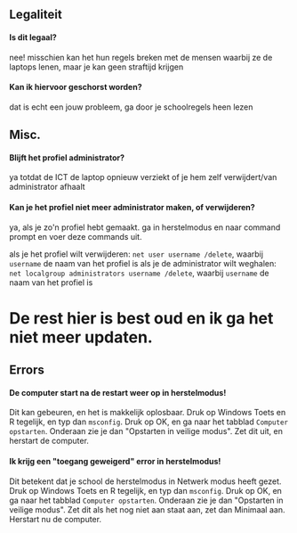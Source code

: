 ## Legaliteit
#### Is dit legaal?
nee! misschien kan het hun regels breken met de mensen waarbij ze de laptops lenen, maar je kan geen straftijd krijgen

#### Kan ik hiervoor geschorst worden?
dat is echt een jouw probleem, ga door je schoolregels heen lezen

## Misc.
#### Blijft het profiel administrator?
ya totdat de ICT de laptop opnieuw verziekt of je hem zelf verwijdert/van administrator afhaalt

#### Kan je het profiel niet meer administrator maken, of verwijderen?
ya, als je zo'n profiel hebt gemaakt. ga in herstelmodus en naar command prompt en voer deze commands uit.

als je het profiel wilt verwijderen: `net user username /delete`, waarbij `username` de naam van het profiel is
als je de administrator wilt weghalen: `net localgroup administrators username /delete`, waarbij `username` de naam van het profiel is


# De rest hier is best oud en ik ga het niet meer updaten.
## Errors
#### De computer start na de restart weer op in herstelmodus!
Dit kan gebeuren, en het is makkelijk oplosbaar. Druk op Windows Toets en R tegelijk, en typ dan `msconfig`. Druk op OK, en ga naar het tabblad `Computer opstarten`. Onderaan zie je dan "Opstarten in veilige modus". Zet dit uit, en herstart de computer.

#### Ik krijg een "toegang geweigerd" error in herstelmodus!
Dit betekent dat je school de herstelmodus in Netwerk modus heeft gezet.  Druk op Windows Toets en R tegelijk, en typ dan `msconfig`. Druk op OK, en ga naar het tabblad `Computer opstarten`. Onderaan zie je dan "Opstarten in veilige modus". Zet dit als het nog niet aan staat aan, zet dan Minimaal aan. Herstart nu de computer.

